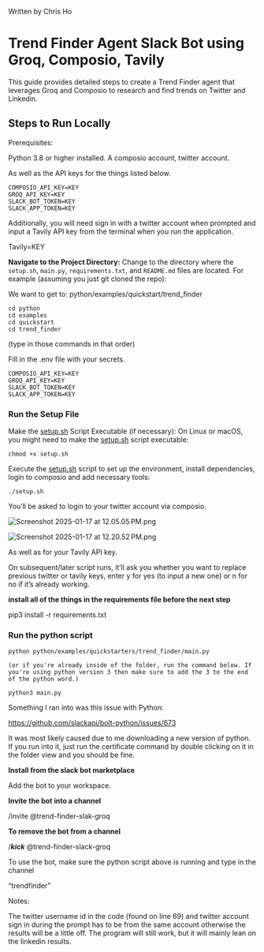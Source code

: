 Written by Chris Ho

# Trend Finder Agent Slack Bot using Groq, Composio, Tavily

This guide provides detailed steps to create a Trend Finder agent that leverages Groq and Composio to research and find trends on Twitter and Linkedin. 

## Steps to Run Locally

Prerequisites:

Python 3.8 or higher installed.
A composio account, twitter account.

As well as the API keys for the things listed below.

```
COMPOSIO_API_KEY=KEY
GROQ_API_KEY=KEY
SLACK_BOT_TOKEN=KEY
SLACK_APP_TOKEN=KEY
```

Additionally, you will need sign in with a twitter account when prompted and input a Tavily API key from the terminal when you run the application.

Tavily=KEY

**Navigate to the Project Directory:**
Change to the directory where the `setup.sh`, `main.py`, `requirements.txt`, and `README.md` files are located. For example (assuming you just git cloned the repo):

We want to get to: python/examples/quickstart/trend_finder

```
cd python
cd examples
cd quickstart
cd trend_finder
```

(type in those commands in that order)

Fill in the .env file with your secrets.

```
COMPOSIO_API_KEY=KEY
GROQ_API_KEY=KEY
SLACK_BOT_TOKEN=KEY
SLACK_APP_TOKEN=KEY
```

### Run the Setup File

Make the [setup.sh](http://setup.sh/) Script Executable (if necessary):
On Linux or macOS, you might need to make the [setup.sh](http://setup.sh/) script executable:

```
chmod +x setup.sh

```

Execute the [setup.sh](http://setup.sh/) script to set up the environment, install dependencies, login to composio and
add necessary tools:

```
./setup.sh

```

You’ll be asked to login to your twitter account via composio.

![Screenshot 2025-01-17 at 12.05.05 PM.png](https://prod-files-secure.s3.us-west-2.amazonaws.com/7ab21512-3597-42cc-ab4e-9daaccbe9162/3976a2a0-442a-4fa8-b2f0-7b9320c1f55c/Screenshot_2025-01-17_at_12.05.05_PM.png)

![Screenshot 2025-01-17 at 12.20.52 PM.png](https://prod-files-secure.s3.us-west-2.amazonaws.com/7ab21512-3597-42cc-ab4e-9daaccbe9162/7c563311-496d-497a-8d41-1065d7bbd9cf/Screenshot_2025-01-17_at_12.20.52_PM.png)

As well as for your Tavily API key.

On subsequent/later script runs, it’ll ask you whether you want to replace previous twitter or tavily keys, enter y for yes (to input a new one) or n for no if it’s already working.

**install all of the things in the requirements file before the next step**

pip3 install -r requirements.txt

### Run the python script

```
python python/examples/quickstarters/trend_finder/main.py

(or if you're already inside of the folder, run the command below. If you're using python version 3 then make sure to add the 3 to the end of the python word.)

python3 main.py
```

Something I ran into was this issue with Python:

https://github.com/slackapi/bolt-python/issues/673

It was most likely caused due to me downloading a new version of python. If you run into it, just run the certificate command by double clicking on it in the folder view and you should be fine.

**Install from the slack bot marketplace**


Add the bot to your workspace.

**Invite the bot into a channel**

/invite @trend-finder-slak-groq

**To remove the bot from a channel**

/***kick*** @trend-finder-slack-groq

To use the bot, make sure the python script above is running and type in the channel

“trendfinder”

Notes:

The twitter username id in the code (found on line 69) and twitter account sign in during the prompt has to be from the same account otherwise the results will be a little off. The program will still work, but it will mainly lean on the linkedin results.